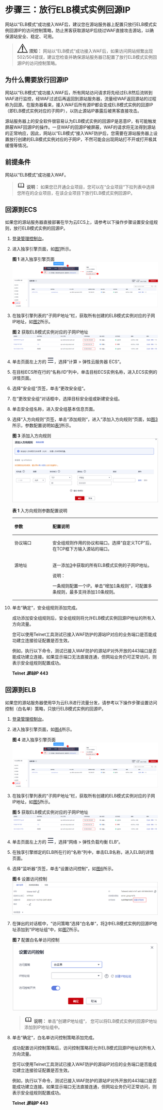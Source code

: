 # 步骤三：放行ELB模式实例回源IP<a name="waf_01_0344"></a>

网站以“ELB模式“成功接入WAF后，建议您在源站服务器上配置只放行ELB模式实例回源IP的访问控制策略，防止黑客获取源站IP后绕过WAF直接攻击源站，以确保源站安全、稳定、可用。

>![](public_sys-resources/icon-notice.gif) **须知：** 
>网站以“ELB模式“成功接入WAF后，如果访问网站频繁出现502/504错误，建议您检查并确保源站服务器已配置了放行ELB模式实例回源IP的访问控制策略。

## 为什么需要放行回源IP<a name="section1017143915199"></a>

网站以“ELB模式“成功接入WAF后，所有网站访问请求将先经过ELB然后流转到WAF进行监控，经WAF过滤后再返回到源站服务器，流量经WAF返回源站的过程称为回源。在服务器看来，接入WAF后所有源IP都会变成ELB模式实例的回源IP（即ELB模式实例对应的子网IP），以防止源站IP暴露后被黑客直接攻击。

源站服务器上的安全软件很容易认为ELB模式实例的回源IP是恶意IP，有可能触发屏蔽WAF回源IP的操作。一旦WAF的回源IP被屏蔽，WAF的请求将无法得到源站的正常响应，因此，网站以“ELB模式“接入WAF防护后，您需要在源站服务器上设置放行创建的ELB模式实例对应的子网IP，不然可能会出现网站打不开或打开极其缓慢等情况。

## 前提条件<a name="section1441141684616"></a>

网站以“ELB模式“成功接入WAF。

>![](public_sys-resources/icon-note.gif) **说明：** 
>如果您已开通企业项目，您可以在“企业项目“下拉列表中选择您所在的企业项目，在该企业项目下放行ELB模式实例回源IP。

## 回源到ECS<a name="section16926173314460"></a>

如果您的源站服务器直接部署在华为云ECS上，请参考以下操作步骤设置安全组规则，放行ELB模式实例的回源IP。

1.  [登录管理控制台](https://console.huaweicloud.com/?locale=zh-cn)。
2.  进入独享引擎页面，如[图1](#waf_01_0253_fig7658182717546)所示。

    **图 1**  进入独享引擎页面<a name="waf_01_0253_fig7658182717546"></a>  
    ![](figures/进入独享引擎页面.png "进入独享引擎页面")

3.  <a name="li1041295214415"></a>在独享引擎列表的“子网IP地址“栏，获取所有创建的ELB模式实例对应的子网IP地址，如[图2](#fig1527152318106)所示。

    **图 2**  获取ELB模式实例对应的子网IP地址<a name="fig1527152318106"></a>  
    ![](figures/获取ELB模式实例对应的子网IP地址.png "获取ELB模式实例对应的子网IP地址")

4.  单击页面左上方的![](figures/icon-Service-1.png)，选择“计算  \>  弹性云服务器 ECS“。
5.  在目标ECS所在行的“名称/ID“列中，单击目标ECS实例名称，进入ECS实例的详情页面。
6.  选择“安全组“页签，单击“更改安全组“。
7.  在“更改安全组“对话框中，选择目标安全组或新建安全组。
8.  单击安全组名称，进入安全组基本信息页面。
9.  选择“入方向规则“页签，单击“添加规则“，进入“添加入方向规则“页面，如[图3](#fig1015552115210)所示，参数配置说明如[表1](#table4746426132417)所示。

    **图 3**  添加入方向规则<a name="fig1015552115210"></a>  
    ![](figures/添加入方向规则.png "添加入方向规则")

    **表 1**  入方向规则参数配置说明

    <a name="table4746426132417"></a>
    <table><thead align="left"><tr id="row1974719269244"><th class="cellrowborder" valign="top" width="26.16%" id="mcps1.2.3.1.1"><p id="p17747326132419"><a name="p17747326132419"></a><a name="p17747326132419"></a>参数</p>
    </th>
    <th class="cellrowborder" valign="top" width="73.83999999999999%" id="mcps1.2.3.1.2"><p id="p117479267245"><a name="p117479267245"></a><a name="p117479267245"></a>配置说明</p>
    </th>
    </tr>
    </thead>
    <tbody><tr id="row14747152611244"><td class="cellrowborder" valign="top" width="26.16%" headers="mcps1.2.3.1.1 "><p id="p12747126122411"><a name="p12747126122411"></a><a name="p12747126122411"></a>协议端口</p>
    </td>
    <td class="cellrowborder" valign="top" width="73.83999999999999%" headers="mcps1.2.3.1.2 "><p id="p67471126162412"><a name="p67471126162412"></a><a name="p67471126162412"></a>安全组规则作用的协议和端口。选择<span class="parmvalue" id="parmvalue271582713010"><a name="parmvalue271582713010"></a><a name="parmvalue271582713010"></a>“自定义TCP”</span>后，在TCP框下方输入源站的端口。</p>
    </td>
    </tr>
    <tr id="row12747152682419"><td class="cellrowborder" valign="top" width="26.16%" headers="mcps1.2.3.1.1 "><p id="p9747172613242"><a name="p9747172613242"></a><a name="p9747172613242"></a>源地址</p>
    </td>
    <td class="cellrowborder" valign="top" width="73.83999999999999%" headers="mcps1.2.3.1.2 "><p id="p11747142618240"><a name="p11747142618240"></a><a name="p11747142618240"></a>逐一添加<a href="#li1041295214415">3</a>中获取的所有ELB模式实例的子网IP地址。</p>
    <div class="note" id="note171510522522"><a name="note171510522522"></a><a name="note171510522522"></a><span class="notetitle"> 说明： </span><div class="notebody"><p id="p181611520521"><a name="p181611520521"></a><a name="p181611520521"></a>一条规则配置一个IP。单击<span class="uicontrol" id="uicontrol916195218524"><a name="uicontrol916195218524"></a><a name="uicontrol916195218524"></a>“增加1条规则”</span>，可配置多条规则，最多支持添加10条规则。</p>
    </div></div>
    </td>
    </tr>
    </tbody>
    </table>

10. 单击“确定“，安全组规则添加完成。

    成功添加安全组规则后，安全组规则将允许ELB模式实例回源IP地址的所有入方向流量。

    您可以使用Telnet工具测试已接入WAF防护的源站IP对应的业务端口是否能成功建立连接验证配置是否生效。

    例如，执行以下命令，测试已接入WAF防护的源站IP对外开放的443端口是否能成功建立连接。如果显示端口无法直接连通，但网站业务仍可正常访问，则表示安全组规则配置成功。

    **Telnet  _源站IP_  443**


## 回源到ELB<a name="section3989153594610"></a>

如果您的源站服务器使用华为云ELB进行流量分发，请参考以下操作步骤设置访问控制（白名单）策略，只放行ELB模式实例的回源IP。

1.  [登录管理控制台](https://console.huaweicloud.com/?locale=zh-cn)。
2.  进入独享引擎页面，如[图4](#waf_01_0253_fig7658182717546_1)所示。

    **图 4**  进入独享引擎页面<a name="waf_01_0253_fig7658182717546_1"></a>  
    ![](figures/进入独享引擎页面.png "进入独享引擎页面")

3.  <a name="li148814018465"></a>在独享引擎列表的“子网IP地址“栏，获取所有创建的ELB模式实例对应的子网IP地址，如[图5](#waf_01_0344_fig1527152318106)所示。

    **图 5**  获取ELB模式实例对应的子网IP地址<a name="waf_01_0344_fig1527152318106"></a>  
    ![](figures/获取ELB模式实例对应的子网IP地址.png "获取ELB模式实例对应的子网IP地址")

4.  单击页面左上方的![](figures/icon-Service-2.png)，选择“网络  \>  弹性负载均衡 ELB“。
5.  在独享引擎绑定的ELB所在行的“名称“列中，单击ELB名称，进入ELB的详情页面。
6.  选择“监听器“页签，单击“设置访问控制“，如[图6](#waf_01_0343_fig4461171921819)所示。

    **图 6**  设置访问控制<a name="waf_01_0343_fig4461171921819"></a>  
    ![](figures/设置访问控制.png "设置访问控制")

7.  在弹出的对话框中，“访问策略“选择“白名单“，将[3](#li148814018465)中ELB模式实例的回源IP地址添加到“IP地址组“中，如[图7](#fig17138314206)所示。

    **图 7**  配置白名单访问控制<a name="fig17138314206"></a>  
    ![](figures/配置白名单访问控制.png "配置白名单访问控制")

    >![](public_sys-resources/icon-note.gif) **说明：** 
    >单击“创建IP地址组“， 您可以将ELB模式实例的回源IP地址添加到IP地址组中。

8.  单击“确定“，白名单访问控制策略添加完成。

    成功配置访问控制策略后，访问控制策略将允许ELB模式回源IP地址的所有入方向流量。

    您可以使用Telnet工具测试已接入WAF防护的源站IP对应的业务端口是否能成功建立连接验证配置是否生效。

    例如，执行以下命令，测试已接入WAF防护的源站IP对外开放的443端口是否能成功建立连接。如果显示端口无法直接连通，但网站业务仍可正常访问，则表示安全组规则配置成功。

    **Telnet  _源站IP_  443**



